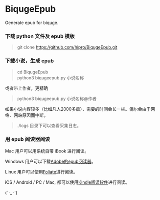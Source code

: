 BiqugeEpub
==========

Generate epub for biquge.

### 下载 python 文件及 epub 模版

> git clone https://github.com/hipro/BiqugeEpub.git

### 下载小说，生成 epub 
  
> cd BiqugeEpub  
> python3 biqugeepub.py 小说名称

或者带上作者，更精确

> python3 biqugeepub.py 小说名称@作者

如果小说内容较多（比如凡人2000多章），需要的时间会长一些。偶尔会由于网络、网站原因而中断。

> ./logs 目录下可以查看采集日志。

### 用 epub 阅读器阅读

Mac 用户可以用系统自带 iBook 进行阅读。

Windows 用户可以下载[Adobe的epub阅读器](http://www.adobe.com/products/digital-editions/download.html)。

Linux 用户可以使用[Foliate](https://github.com/johnfactotum/foliate/releases)进行阅读。

iOS / Android / PC / Mac, 都可以使用[Kindle阅读软件](https://www.amazon.cn/kindle-dbs/fd/kcp)进行阅读。

(´･_･`)
